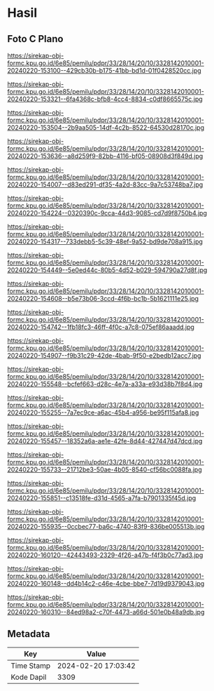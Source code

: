 # Hasil

## Foto C Plano

https://sirekap-obj-formc.kpu.go.id/6e85/pemilu/pdpr/33/28/14/20/10/3328142010001-20240220-153100--429cb30b-b175-41bb-bd1d-01f0428520cc.jpg

https://sirekap-obj-formc.kpu.go.id/6e85/pemilu/pdpr/33/28/14/20/10/3328142010001-20240220-153321--6fa4368c-bfb8-4cc4-8834-c0df8665575c.jpg

https://sirekap-obj-formc.kpu.go.id/6e85/pemilu/pdpr/33/28/14/20/10/3328142010001-20240220-153504--2b9aa505-14df-4c2b-8522-64530d28170c.jpg

https://sirekap-obj-formc.kpu.go.id/6e85/pemilu/pdpr/33/28/14/20/10/3328142010001-20240220-153636--a8d259f9-82bb-4116-bf05-08908d3f849d.jpg

https://sirekap-obj-formc.kpu.go.id/6e85/pemilu/pdpr/33/28/14/20/10/3328142010001-20240220-154007--d83ed291-df35-4a2d-83cc-9a7c53748ba7.jpg

https://sirekap-obj-formc.kpu.go.id/6e85/pemilu/pdpr/33/28/14/20/10/3328142010001-20240220-154224--0320390c-9cca-44d3-9085-cd7d9f8750b4.jpg

https://sirekap-obj-formc.kpu.go.id/6e85/pemilu/pdpr/33/28/14/20/10/3328142010001-20240220-154317--733debb5-5c39-48ef-9a52-bd9de708a915.jpg

https://sirekap-obj-formc.kpu.go.id/6e85/pemilu/pdpr/33/28/14/20/10/3328142010001-20240220-154449--5e0ed44c-80b5-4d52-b029-594790a27d8f.jpg

https://sirekap-obj-formc.kpu.go.id/6e85/pemilu/pdpr/33/28/14/20/10/3328142010001-20240220-154608--b5e73b06-3ccd-4f6b-bc1b-5b1621111e25.jpg

https://sirekap-obj-formc.kpu.go.id/6e85/pemilu/pdpr/33/28/14/20/10/3328142010001-20240220-154742--1fb18fc3-46ff-4f0c-a7c8-075ef86aaadd.jpg

https://sirekap-obj-formc.kpu.go.id/6e85/pemilu/pdpr/33/28/14/20/10/3328142010001-20240220-154907--f9b31c29-42de-4bab-9f50-e2bedb12acc7.jpg

https://sirekap-obj-formc.kpu.go.id/6e85/pemilu/pdpr/33/28/14/20/10/3328142010001-20240220-155548--bcfef663-d28c-4e7a-a33a-e93d38b7f8d4.jpg

https://sirekap-obj-formc.kpu.go.id/6e85/pemilu/pdpr/33/28/14/20/10/3328142010001-20240220-155255--7a7ec9ce-a6ac-45b4-a956-be95f115afa8.jpg

https://sirekap-obj-formc.kpu.go.id/6e85/pemilu/pdpr/33/28/14/20/10/3328142010001-20240220-155457--18352a6a-ae1e-42fe-8d44-427447d47dcd.jpg

https://sirekap-obj-formc.kpu.go.id/6e85/pemilu/pdpr/33/28/14/20/10/3328142010001-20240220-155733--21712be3-50ae-4b05-8540-cf56bc0088fa.jpg

https://sirekap-obj-formc.kpu.go.id/6e85/pemilu/pdpr/33/28/14/20/10/3328142010001-20240220-155851--c13518fe-d31d-4565-a7fa-b7901335f45d.jpg

https://sirekap-obj-formc.kpu.go.id/6e85/pemilu/pdpr/33/28/14/20/10/3328142010001-20240220-155935--0ccbec77-ba6c-4740-83f9-836be005513b.jpg

https://sirekap-obj-formc.kpu.go.id/6e85/pemilu/pdpr/33/28/14/20/10/3328142010001-20240220-160120--42443493-2329-4f26-a47b-f4f3b0c77ad3.jpg

https://sirekap-obj-formc.kpu.go.id/6e85/pemilu/pdpr/33/28/14/20/10/3328142010001-20240220-160148--dd4b14c2-c46e-4cbe-bbe7-7d19d9379043.jpg

https://sirekap-obj-formc.kpu.go.id/6e85/pemilu/pdpr/33/28/14/20/10/3328142010001-20240220-160310--84ed98a2-c70f-4473-a66d-501e0b48a9db.jpg


## Metadata

| Key        | Value               |
| ---------- | ------------------- |
| Time Stamp | 2024-02-20 17:03:42 |
| Kode Dapil | 3309                |



